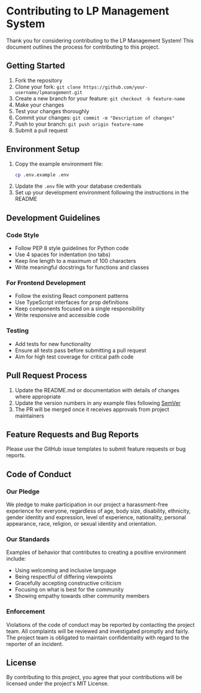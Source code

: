 # Contributing to LP Management System

Thank you for considering contributing to the LP Management System! This document outlines the process for contributing to this project.

## Getting Started

1. Fork the repository
2. Clone your fork: `git clone https://github.com/your-username/lpmanagement.git`
3. Create a new branch for your feature: `git checkout -b feature-name`
4. Make your changes
5. Test your changes thoroughly
6. Commit your changes: `git commit -m "Description of changes"`
7. Push to your branch: `git push origin feature-name`
8. Submit a pull request

## Environment Setup

1. Copy the example environment file:
   ```bash
   cp .env.example .env
   ```
2. Update the `.env` file with your database credentials
3. Set up your development environment following the instructions in the README

## Development Guidelines

### Code Style
- Follow PEP 8 style guidelines for Python code
- Use 4 spaces for indentation (no tabs)
- Keep line length to a maximum of 100 characters
- Write meaningful docstrings for functions and classes

### For Frontend Development
- Follow the existing React component patterns
- Use TypeScript interfaces for prop definitions
- Keep components focused on a single responsibility
- Write responsive and accessible code

### Testing
- Add tests for new functionality
- Ensure all tests pass before submitting a pull request
- Aim for high test coverage for critical path code

## Pull Request Process

1. Update the README.md or documentation with details of changes where appropriate
2. Update the version numbers in any example files following [SemVer](http://semver.org/)
3. The PR will be merged once it receives approvals from project maintainers

## Feature Requests and Bug Reports

Please use the GitHub issue templates to submit feature requests or bug reports.

## Code of Conduct

### Our Pledge

We pledge to make participation in our project a harassment-free experience for everyone, regardless of age, body size, disability, ethnicity, gender identity and expression, level of experience, nationality, personal appearance, race, religion, or sexual identity and orientation.

### Our Standards

Examples of behavior that contributes to creating a positive environment include:
- Using welcoming and inclusive language
- Being respectful of differing viewpoints
- Gracefully accepting constructive criticism
- Focusing on what is best for the community
- Showing empathy towards other community members

### Enforcement

Violations of the code of conduct may be reported by contacting the project team. All complaints will be reviewed and investigated promptly and fairly. The project team is obligated to maintain confidentiality with regard to the reporter of an incident.

## License

By contributing to this project, you agree that your contributions will be licensed under the project's MIT License.
